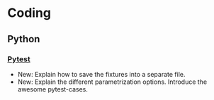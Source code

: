 # Coding

## Python

### [Pytest](pytest.md)

* New: Explain how to save the fixtures into a separate file.
* New: Explain the different parametrization options. Introduce the awesome pytest-cases.